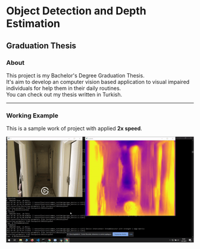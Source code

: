 # Object Detection and Depth Estimation

## Graduation Thesis

### About
This project is my Bachelor's Degree Graduation Thesis.<br>
It's aim to develop an computer vision based application to visual impaired individuals for help them in their daily routines.<br>
You can check out my thesis written in Turkish.

---

### Working Example
This is a sample work of project with applied **2x speed**. 

![Working Example](working_example.gif)
